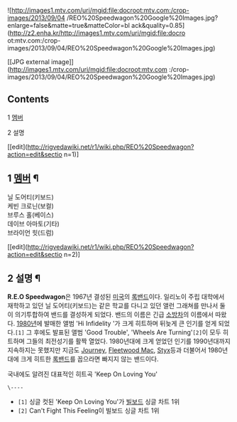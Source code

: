 ![http://images1.mtv.com/uri/mgid:file:docroot:mtv.com:/crop-images/2013/09/04
/REO%20Speedwagon%20Google%20Images.jpg?enlarge=false&matte=true&matteColor=bl
ack&quality=0.85](http://z2.enha.kr/http://images1.mtv.com/uri/mgid:file:docro
ot:mtv.com:/crop-images/2013/09/04/REO%20Speedwagon%20Google%20Images.jpg)

[[JPG external image]](http://images1.mtv.com/uri/mgid:file:docroot:mtv.com
:/crop-images/2013/09/04/REO%20Speedwagon%20Google%20Images.jpg)

## Contents

    

1 [멤버](%EB%A9%A4%EB%B2%84.md)

2 설명

[[edit](http://rigvedawiki.net/r1/wiki.php/REO%20Speedwagon?action=edit&sectio
n=1)]

## 1 [멤버](%EB%A9%A4%EB%B2%84.md) ¶

닐 도어티(키보드)  
케빈 크로닌(보컬)  
브루스 홀(베이스)  
데이브 아마토(기타)  
브라이언 힛(드럼)

[[edit](http://rigvedawiki.net/r1/wiki.php/REO%20Speedwagon?action=edit&sectio
n=2)]

## 2 설명 ¶

**R.E.O Speedwagon**은 1967년 결성된 [미국](%EB%AF%B8%EA%B5%AD.md)의 [록밴드](%EB%A1%9D%EB%B0%B4%EB%93%9C.md)이다. 일리노이 주립 대학에서 재학하고 있던 닐 도어티(키보드)는 같은 학교를 다니고 있던 앨런 그래쳐를 만나서 둘이 의기투합하여 밴드를 결성하게 되었다. 밴드의 이름은 긴급 [소방차](%EC%86%8C%EB%B0%A9%EC%B0%A8.md)의 이름에서 따왔다. [1980년](1980%EB%85%84.md)에 발매한 앨범 'Hi Infidelity '가 크게 히트하며 뒤늦게 큰 인기를 얻게 되었다.`[1]` 그 후에도 발표된 앨범 'Good Trouble', 'Wheels Are Turning'`[2]`이 모두 히트하며 그들의 최전성기를 활짝 열었다. 1980년대에 크게 얻었던 인기를 1990년대까지 지속하지는 못했지만 지금도 [Journey](Journey.md), [Fleetwood Mac](Fleetwood%20Mac.md), [Styx](Styx.md)등과 더불어서 1980년대에 크게 히트한 [록밴드](%EB%A1%9D%EB%B0%B4%EB%93%9C.md)를 꼽으라면 빠지지 않는 밴드이다. 

  

국내에도 알려진 대표적인 히트곡 'Keep On Loving You'

`\----`

  * `[1]` 싱글 컷된 'Keep On Loving You'가 [빌보드](%EB%B9%8C%EB%B3%B4%EB%93%9C.md) 싱글 차트 1위
  * `[2]` Can't Fight This Feeling이 빌보드 싱글 차트 1위

